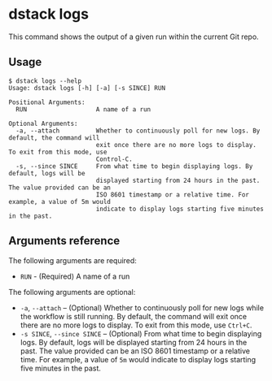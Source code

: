 # dstack logs

This command shows the output of a given run within the current Git repo.

## Usage

<div class="termy">

```shell
$ dstack logs --help
Usage: dstack logs [-h] [-a] [-s SINCE] RUN

Positional Arguments:
  RUN                   A name of a run

Optional Arguments:
  -a, --attach          Whether to continuously poll for new logs. By default, the command will
                        exit once there are no more logs to display. To exit from this mode, use
                        Control-C.
  -s, --since SINCE     From what time to begin displaying logs. By default, logs will be
                        displayed starting from 24 hours in the past. The value provided can be an
                        ISO 8601 timestamp or a relative time. For example, a value of 5m would
                        indicate to display logs starting five minutes in the past.
```

</div>

## Arguments reference

The following arguments are required:

- `RUN` - (Required) A name of a run

The following arguments are optional:

-  `-a`, `--attach` – (Optional) Whether to continuously poll for new logs while the workflow is still running. 
   By default, the command will exit once there are no more logs to display. To exit from this mode, use `Ctrl+C`.
- `-s SINCE`, `--since SINCE` – (Optional) From what time to begin displaying logs. By default, logs will be displayed
  starting from 24 hours in the past. The value provided can be an ISO 8601 timestamp or a
  relative time. For example, a value of `5m` would indicate to display logs starting five
  minutes in the past.